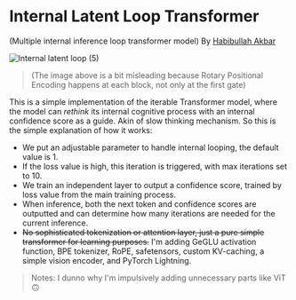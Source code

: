 # Internal Latent Loop Transformer
(Multiple internal inference loop transformer model)
By [Habibullah Akbar](https://chavyv.vercel.app)

![Internal latent loop (5)](https://github.com/user-attachments/assets/fe6e8a71-dbca-4548-910f-5036ba49ed64)
> (The image above is a bit misleading because Rotary Positional Encoding happens at each block, not only at the first gate)

This is a simple implementation of the iterable Transformer model, where the model can *rethink* its internal cognitive process with an internal confidence score as a guide. Akin of slow thinking mechanism.
So this is the simple explanation of how it works:
- We put an adjustable parameter to handle internal looping, the default value is 1.
- If the loss value is high, this iteration is triggered, with max iterations set to 10.
- We train an independent layer to output a confidence score, trained by loss value from the main training process.
- When inference, both the next token and confidence scores are outputted and can determine how many iterations are needed for the current inference.
- ~~No sophisticated tokenization or attention layer, just a pure simple transformer for learning purposes.~~ I'm adding GeGLU activation function, BPE tokenizer, RoPE, safetensors, custom KV-caching, a simple vision encoder, and PyTorch Lightning.

> Notes: I dunno why I'm impulsively adding unnecessary parts like ViT 🙃
